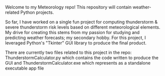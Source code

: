 Welcome to my Meteorology repo! This repository will contain weather-related Python projects.

So far, I have worked on a single fun project for computing thunderstorm & severe thunderstorm risk levels based on different meteorological elements. My drive for creating this stems from my passion for 
studying and predicting weather forecasts; my secondary hobby. For this project, I leveraged Python's "Tkinter" GUI library to produce the final product.

There are currently two files related to this project in the repo: ThunderstormCalculator.py which contains the code written to produce the GUI and ThunderstormCalculator.exe which represents as a standalone executable app file
